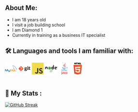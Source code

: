 ## About Me:
- I am 18 years old 
- I visit a job building school
- I am Diamond 1
- Currently in training as a business IT specialist

## :hammer_and_wrench: Languages and tools I am familiar with:

<div>
  <img src="https://github.com/devicons/devicon/blob/master/icons/mysql/mysql-original-wordmark.svg" title="MySQL"  alt="MySQL" width="40" height="40"/>
  <img src="https://github.com/devicons/devicon/blob/master/icons/git/git-original-wordmark.svg" title="Git" **alt="Git" width="40" height="40"/>
  <img src="https://github.com/devicons/devicon/blob/master/icons/javascript/javascript-original.svg" title="JavaScript" alt="JavaScript" width="40" height="40"/>
  <img src="https://github.com/devicons/devicon/blob/master/icons/nodejs/nodejs-original-wordmark.svg" title="NodeJS" alt="NodeJS" width="40" height="40"/>
  <img src="https://github.com/devicons/devicon/blob/master/icons/java/java-original-wordmark.svg" title="Java" alt="Java" width="40" height="40"/>
  <img src="https://github.com/devicons/devicon/blob/master/icons/html5/html5-original-wordmark.svg" title="Html5" alt="Html5" width="40" height="40"/>
</div>

<br>

## :pushpin: My Stats :
[![GitHub Streak](https://streak-stats.demolab.com?user=thomas5476&theme=one-dark-pro&hide_border=true&date_format=j%20M%5B%20Y%5D&card_width=500)](https://git.io/streak-stats)


